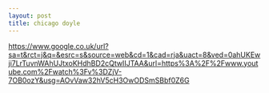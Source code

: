 ```yaml
---
layout: post
title: chicago doyle
---
```




  https://www.google.co.uk/url?sa=t&rct=j&q=&esrc=s&source=web&cd=1&cad=rja&uact=8&ved=0ahUKEwji7LrTuvnWAhUJtxoKHdhBD2cQtwIIJTAA&url=https%3A%2F%2Fwww.youtube.com%2Fwatch%3Fv%3DZjV-7OB0ozY&usg=AOvVaw32hV5cH3OwODSmSBbf0Z6G
